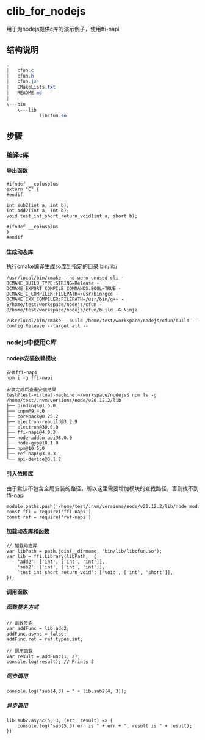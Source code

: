 # clib_for_nodejs

用于为nodejs提供c库的演示例子，使用ffi-napi

## 结构说明

```powershell
.
|   cfun.c
|   cfun.h
|   cfun.js
|   CMakeLists.txt
|   README.md
|
\---bin
    \---lib
            libcfun.so
```


## 步骤

### 编译c库

#### 导出函数

```shell
#ifndef __cplusplus
extern "C" {
#endif

int sub2(int a, int b);
int add2(int a, int b);
void test_int_short_return_void(int a, short b);

#ifndef __cplusplus
}
#endif
```

#### 生成动态库

执行cmake编译生成so库到指定的目录 bin/lib/

```shell
/usr/local/bin/cmake --no-warn-unused-cli -DCMAKE_BUILD_TYPE:STRING=Release -DCMAKE_EXPORT_COMPILE_COMMANDS:BOOL=TRUE -DCMAKE_C_COMPILER:FILEPATH=/usr/bin/gcc -DCMAKE_CXX_COMPILER:FILEPATH=/usr/bin/g++ -S/home/test/workspace/nodejs/cfun -B/home/test/workspace/nodejs/cfun/build -G Ninja

/usr/local/bin/cmake --build /home/test/workspace/nodejs/cfun/build --config Release --target all --
```

### nodejs中使用C库

#### nodejs安装依赖模块

```shell
安装ffi-napi
npm i -g ffi-napi

安装完成后查看安装结果
test@test-virtual-machine:~/workspace/nodejs$ npm ls -g
/home/test/.nvm/versions/node/v20.12.2/lib
├── bindings@1.5.0
├── cnpm@9.4.0
├── corepack@0.25.2
├── electron-rebuild@3.2.9
├── electron@30.0.0
├── ffi-napi@4.0.3
├── node-addon-api@8.0.0
├── node-gyp@10.1.0
├── npm@10.5.0
├── ref-napi@3.0.3
└── spi-device@3.1.2

```

#### 引入依赖库

由于默认不包含全局安装的路径，所以这里需要增加模块的查找路径，否则找不到ffi-napi

```shell
module.paths.push('/home/test/.nvm/versions/node/v20.12.2/lib/node_modules/')
const ffi = require('ffi-napi')
const ref = require('ref-napi')
```

#### 加载动态库和函数

```shell
// 加载动态库
var libPath = path.join(__dirname, 'bin/lib/libcfun.so');
var lib = ffi.Library(libPath,  {
    'add2': ['int', ['int', 'int']],
    'sub2': ['int', ['int', 'int']],
    'test_int_short_return_void': ['void', ['int', 'short']],
});
```

#### 调用函数

##### 函数签名方式

```shell
// 函数签名 
var addFunc = lib.add2;
addFunc.async = false;
addFunc.ret = ref.types.int;

// 调用函数
var result = addFunc(1, 2);  
console.log(result); // Prints 3
```

##### 同步调用

```shell
console.log("sub(4,3) = " + lib.sub2(4, 3));
```

##### 异步调用

```shell
lib.sub2.async(5, 3, (err, result) => {
    console.log("sub(5,3) err is " + err + ", result is " + result);
})
```
